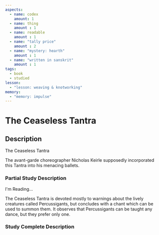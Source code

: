 ```yaml
---
aspects: 
  - name: codex
    amount: 1
  - name: thing
    amount : 1
  - name: readable
    amount : 1
  - name: "tally price"
    amount : 2
  - name: "mystery: hearth"
    amount : 1
  - name: "written in sanskrit"
    amount : 1
tags:
  - book
  - studied
lesson:
  - "lesson: weaving & knotworking"
memory:
  - "memory: impulse"
---
```


# The Ceaseless Tantra

## Description
The Ceaseless Tantra

The avant-garde choreographer Nicholas Keirle supposedly incorporated this Tantra into his menacing ballets.
### Partial Study Description
I'm Reading...

The Ceaseless Tantra is devoted mostly to warnings about the lively creatures called Percussigants, but concludes with a chant which can be used to summon them. It observes that Percussigants can be taught any dance, but they prefer only one.
### Study Complete Description
